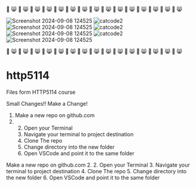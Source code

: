 💜 😸 💜 😸 💜 😸 💜 😸 💜 😸 💜 😸 💜 😸 💜 😸 💜 😸 💜 😸 💜 😸 💜 😸 💜 😸 💜 😸 💜 😸 

![Screenshot 2024-09-08 124525](https://github.com/user-attachments/assets/1e17c9ab-c945-44da-b2b5-aeed6098fc7d)
![catcode2](https://github.com/user-attachments/assets/0ea77e0f-feb9-421b-aa15-1fd422bae257)
![Screenshot 2024-09-08 124525](https://github.com/user-attachments/assets/1e17c9ab-c945-44da-b2b5-aeed6098fc7d)
![catcode2](https://github.com/user-attachments/assets/0ea77e0f-feb9-421b-aa15-1fd422bae257)
![Screenshot 2024-09-08 124525](https://github.com/user-attachments/assets/1e17c9ab-c945-44da-b2b5-aeed6098fc7d)
![catcode2](https://github.com/user-attachments/assets/0ea77e0f-feb9-421b-aa15-1fd422bae257)
![Screenshot 2024-09-08 124525](https://github.com/user-attachments/assets/1e17c9ab-c945-44da-b2b5-aeed6098fc7d)

💜 😸 💜 😸 💜 😸 💜 😸 💜 😸 💜 😸 💜 😸 💜 😸 💜 😸 💜 😸 💜 😸 💜 😸 💜 😸 💜 😸 💜 😸 



# http5114
Files form HTTP5114 course

Small Changes!!
Make a Change!

1. Make a new repo on github.com
2. 2. Open your Terminal
   3. Navigate your terminal to project destination
   4.  Clone The repo
    5.  Change directory into the new folder
   6. Open VSCode and point it to the same folder

Make a new repo on github.com
2. 2. Open your Terminal
   3. Navigate your terminal to project destination
   4.  Clone The repo
    5.  Change directory into the new folder
   6. Open VSCode and point it to the same folder
